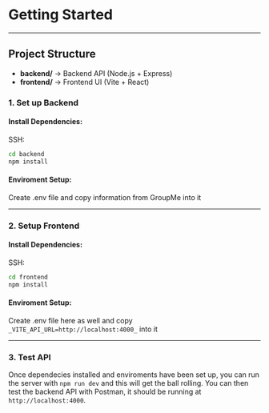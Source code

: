 # Getting Started

---

## Project Structure

- **backend/** → Backend API (Node.js + Express)
- **frontend/** → Frontend UI (Vite + React)

### 1. Set up Backend

#### Install Dependencies:

SSH:

```bash
cd backend
npm install
```

#### Enviroment Setup:

Create .env file and copy information from GroupMe into it

---

### 2. Setup Frontend

#### Install Dependencies:

SSH:

```bash
cd frontend
npm install
```

#### Enviroment Setup:

Create .env file here as well and copy `_VITE_API_URL=http://localhost:4000_` into it

---

### 3. Test API

Once dependecies installed and enviroments have been set up, you can run the server with `npm run dev` and this will get the ball rolling.
You can then test the backend API with Postman, it should be running at `http://localhost:4000`.
